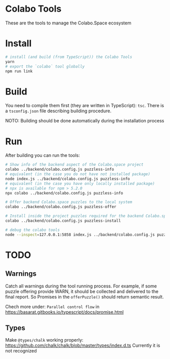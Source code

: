 # Colabo Tools

These are the tools to manage the Colabo.Space ecosystem

# Install

```sh
# install (and build (from TypeScript)) the Colabo Tools
yarn
# export the `colabo` tool globally
npm run link
```

# Build

You need to compile them first (they are written in TypeScript): `tsc`. There is a `tsconfig.json` file describing building procedure.

NOTO: Building should be done automatically during the installation process

# Run

After building you can run the tools:

```sh
# Show info of the backend aspect of the Colabo.space project
colabo ../backend/colabo.config.js puzzless-info
# equivalent (in the case you do not have not installed package)
node index.js ../backend/colabo.config.js puzzless-info
# equivalent (in the case you have only locally installed package)
# npx is available for npm > 5.2.0
npx colabo ../backend/colabo.config.js puzzless-info

# Offer backend Colabo.space puzzles to the local system
colabo ../backend/colabo.config.js puzzless-offer

# Install inside the project puzzles required for the backend Colabo.space
colabo ../backend/colabo.config.js puzzless-install

# debug the colabo tools
node --inspect=127.0.0.1:5858 index.js ../backend/colabo.config.js puzzless-offer
```

# TODO

## Warnings

Catch all warnings during the tool running process. For example, if some puzzle offering provide WARN, it should be collected and delivered to the final report. So Promises in the `offerPuzzle()` should return semantic result.

Chech more under: `Parallel control flow` in https://basarat.gitbooks.io/typescript/docs/promise.html

## Types

Make `@types/chalk` working properly: https://github.com/chalk/chalk/blob/master/types/index.d.ts
Currently it is not recognized